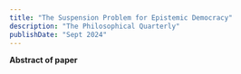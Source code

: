 ```yaml
---
title: "The Suspension Problem for Epistemic Democracy"
description: "The Philosophical Quarterly"
publishDate: "Sept 2024"
---
```


**Abstract of paper**
